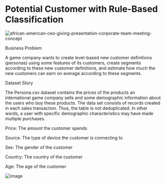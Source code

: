 # Potential Customer with Rule-Based Classification


![african-american-ceo-giving-presentation-corporate-team-meeting-concept](https://user-images.githubusercontent.com/61653147/220426278-e324b6a3-59a5-4f83-ab79-69539b62727f.jpg)


Business Problem

A game company wants to create level-based new customer definitions (personas) using some features of its customers, create segments according to these new customer definitions, and estimate how much the new customers can earn on average according to these segments.


Dataset Story

The Persona.csv dataset contains the prices of the products an international game company sells and some demographic information about the users who buy these products. The data set consists of records created in each sales transaction. Thus, the table is not deduplicated. In other words, a user with specific demographic characteristics may have made multiple purchases.


Price: The amount the customer spends 

Source: The type of device the customer is connecting to

Sex: The gender of the customer 

Country: The country of the customer

Age: The age of the customer
 
 
![image](https://user-images.githubusercontent.com/61653147/220426004-ced42914-6d13-4c8c-8f7f-698c7e861246.png)
